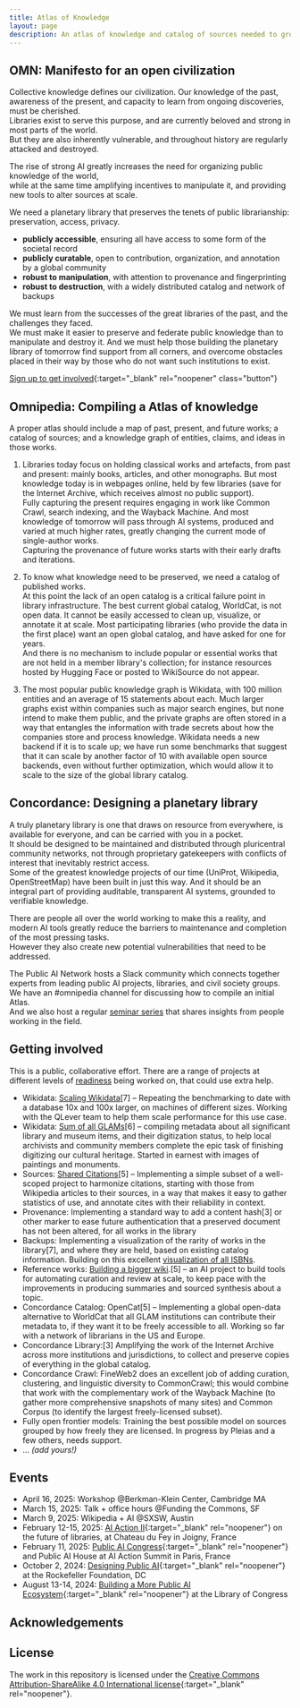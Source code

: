 ```yaml
---
title: Atlas of Knowledge
layout: page
description: An atlas of knowledge and catalog of sources needed to ground public interest AI.
---
```


## OMN: Manifesto for an open civilization

Collective knowledge defines our civilization. 
Our knowledge of the past, awareness of the present, and capacity to learn from ongoing discoveries, must be cherished.  
Libraries exist to serve this purpose, and are currently beloved and strong in most parts of the world.  
But they are also inherently vulnerable, and throughout history are regularly attacked and destroyed. 

The rise of strong AI greatly increases the need for organizing public knowledge of the world,  
while at the same time amplifying incentives to manipulate it, and providing new tools to alter sources at scale. 

We need a planetary library that preserves the tenets of public librarianship: preservation, access, privacy.  

- **publicly accessible**, ensuring all have access to some form of the societal record
- **publicly curatable**, open to contribution, organization, and annotation by a global community
- **robust to manipulation**, with attention to provenance and fingerprinting
- **robust to destruction**, with a widely distributed catalog and network of backups

We must learn from the successes of the great libraries of the past, and the challenges they faced.  
We must make it easier to preserve and federate public knowledge than to manipulate and destroy it.
And we must help those building the planetary library of tomorrow find support from all corners, 
and overcome obstacles placed in their way by those who do not want such institutions to exist.

[Sign up to get involved](https://docs.google.com/forms/d/1_HKkfLimn_krqkNdMHgo1we7iXmfJDDlkHB_JHXX08s/){:target="_blank" rel="noopener" class="button"}

## Omnipedia: Compiling a Atlas of knowledge

A proper atlas should include a map of past, present, and future works; a catalog of sources; and a knowledge graph of entities, claims, and ideas in those works.

1. Libraries today focus on holding classical works and artefacts, from past and present: mainly books, articles, and other monographs. 
But most knowledge today is in webpages online, held by few libraries (save for the Internet Archive, which receives almost no public support).  
Fully capturing the present requires engaging in work like Common Crawl, search indexing, and the Wayback Machine.
And most knowledge of tomorrow will pass through AI systems, produced and varied at much higher rates, greatly changing the current mode of single-author works.  
Capturing the provenance of future works starts with their early drafts and iterations.

2. To know what knowledge need to be preserved, we need a catalog of published works.  
At this point the lack of an open catalog is a critical failure point in library infrastructure.
The best current global catalog, WorldCat, is not open data. It cannot be easily accessed to clean up, visualize, or annotate it at scale. 
Most participating libraries (who provide the data in the first place) want an open global catalog, and have asked for one for years.  
And there is no mechanism to include popular or essential works that are not held in a member library's collection; for instance resources
hosted by Hugging Face or posted to WikiSource do not appear.

3. The most popular public knowledge graph is Wikidata, with 100 million entities and an average of 15 statements about each.  Much larger graphs exist within companies such as major search engines, 
but none intend to make them public, and the private graphs are often stored in a way that entangles the information with trade secrets about how the companies store and process knowledge.
Wikidata needs a new backend if it is to scale up; we have run some benchmarks that suggest that it can scale by another factor of 10 
with available open source backends, even without further optimization, which would allow it to scale to the size of the global library catalog.


## Concordance: Designing a planetary library

A truly planetary library is one that draws on resource from everywhere, is available for everyone, and can be carried with you in a pocket.  
It should be designed to be maintained and distributed through pluricentral community networks, not through proprietary gatekeepers with conflicts of interest that inevitably restrict access.  
Some of the greatest knowledge projects of our time (UniProt, Wikipedia, OpenStreetMap) have been built in just this way.
And it should be an integral part of providing auditable, transparent AI systems, grounded to verifiable knowledge.

There are people all over the world working to make this a reality, and modern AI tools greatly reduce the barriers to maintenance and completion of the most pressing tasks.  
However they also create new potential vulnerabilities that need to be addressed.

The Public AI Network hosts a Slack community which connects together experts from leading public AI projects, libraries, and civil society groups. 
We have an #omnipedia channel for discussing how to compile an initial Atlas.  
And we also host a regular [seminar series](https://publicai.network/seminar) that shares insights from people working in the field.   


## Getting involved

This is a public, collaborative effort.  There are a range of projects at different levels of [readiness](https://en.wikipedia.org/wiki/Technology_readiness_level) being worked on, that could use extra help.

* Wikidata: [Scaling Wikidata](https://www.wikidata.org/wiki/Wikidata:Scaling_Wikidata/Benchmarking)[7] – Repeating the benchmarking to date with a database 10x and 100x larger, on machines of different sizes.  Working with the QLever team to help them scale performance for this use case.
* Wikidata: [Sum of all GLAMs](https://www.wikidata.org/wiki/Wikidata:WikiProject_sum_of_all_paintings)[6] – compiling metadata about all significant library and museum items, and their digitization status, to help local archivists and community members complete the epic task of finishing digitizing our cultural heritage. Started in earnest with images of paintings and monuments.
* Sources: [Shared Citations](https://meta.wikimedia.org/wiki/WikiCite/Shared_Citations)[5] – Implementing a simple subset of a well-scoped project to harmonize citations, starting with those from Wikipedia articles to their sources, in a way that makes it easy to gather statistics of use, and annotate cites with their reliability in context.
* Provenance: Implementing a standard way to add a content hash[3] or other marker to ease future authentication that a preserved document has not been altered, for all works in the library
* Backups: Implementing a visualization of the rarity of works in the library[7], and where they are held, based on existing catalog information.  Building on this excellent [visualization of all ISBNs](https://phiresky.github.io/blog/2025/visualizing-all-books-in-isbn-space/). 
* Reference works: [Building a bigger wiki](https://github.com/wikius/omnipedia).[5] – an AI project to build tools for automating curation and review at scale, to keep pace with the improvements in producing summaries and sourced synthesis about a topic.
* Concordance Catalog: OpenCat[5] – Implementing a global open-data alternative to WorldCat that all GLAM institutions can contribute their metadata to, if they want it to be freely accessible to all. Working so far with a network of librarians in the US and Europe.
* Concordance Library:[3] Amplifying the work of the Internet Archive across more institutions and jurisdictions, to collect and preserve copies of everything in the global catalog.
* Concordance Crawl: FineWeb2 does an excellent job of adding curation, clustering, and linguistic diversity to CommonCrawl; this would combine that work with the complementary work of the Wayback Machine (to gather more comprehensive snapshots of many sites) and Common Corpus (to identify the largest freely-licensed subset).
* Fully open frontier models: Training the best possible model on sources grouped by how freely they are licensed. In progress by Pleias and a few others, needs support. 
* ... _(add yours!)_
 
## Events
- April 16, 2025:  Workshop @Berkman-Klein Center, Cambridge MA
- March 15, 2025:  Talk + office hours @Funding the Commons, SF
- March 9, 2025:   Wikipedia + AI @SXSW, Austin
- February 12-15, 2025: [AI Action II](https://docs.google.com/document/d/1IyP2jGob6Zxp1V7jjN1Ax--r45FHGYBgDhK31eoMNVU/edit?tab=t.0){:target="_blank" rel="noopener"} on the future of libraries, at Chateau du Fey in Joigny, France
- February 11, 2025: [Public AI Congress](https://lu.ma/5h2x0n33){:target="_blank" rel="noopener"} and Public AI House at AI Action Summit in Paris, France
- October 2, 2024: [Designing Public AI](https://economicsecurityproject.org/news/blueprint-to-build-public-ai/){:target="_blank" rel="noopener"} at the Rockefeller Foundation, DC
- August 13-14, 2024: [Building a More Public AI Ecosystem](https://publicai.us){:target="_blank" rel="noopener"} at the Library of Congress

## Acknowledgements

## License
The work in this repository is licensed under the [Creative Commons Attribution-ShareAlike 4.0 International license](https://creativecommons.org/licenses/by-sa/4.0/){:target="_blank" rel="noopener"}.

